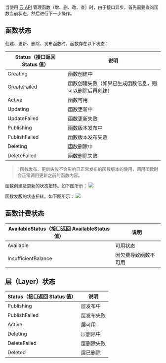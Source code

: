 

当使用 [云 API](https://intl.cloud.tencent.com/document/product/583/17235) 管理函数（增、删、改、查）时，由于接口异步，首先需要查询函数当前状态，然后进行下一步操作。

## 函数状态

创建、更新、删除、发布函数时，函数存在以下状态：

| Status（接口返回 Status 值） | 说明                                                 |
| --------------------------- | ---------------------------------------------------- |
| Creating                    | 函数创建中                                           |
| CreateFailed                | 函数创建失败（如果已生成函数信息，则可以删除后再创建） |
| Active                      | 函数可用                                             |
| Updating                    | 函数更新中                                           |
| UpdateFailed                | 函数更新失败                                         |
| Publishing                  | 函数版本发布中                                       |
| PublishFailed               | 函数版本发布失败                                     |
| Deleting                    | 函数删除中                                           |
| DeleteFailed                | 函数删除失败                                         |



>! 函数发布、更新失败不会影响已正常发布的函数版本的使用，调用函数时会正常调用更新之前的函数内容。

函数创建及更新的状态扭转。如下图所示：
![](https://main.qcloudimg.com/raw/a49f5ac2e5c0340c87e6cd3aaa17ffe7.png)



函数发版的状态扭转。如下图所示：
![](https://main.qcloudimg.com/raw/e4ee43d6c507a14b7bd5b2247af83bed.png)



## 函数计费状态

| AvailableStatus（接口返回 AvailableStatus 值）| 说明                 |
| -------------------------------------------- | -------------------- |
| Available                                    | 可用状态             |
| InsufficientBalance                          | 因欠费导致函数不可用 |



## 层（Layer）状态

| Status（接口返回 Status 值） | 说明       |
| --------------------------- | ---------- |
| Publishing                  | 层发布中   |
| PublishFailed               | 层发布失败 |
| Active                      | 层可用     |
| Deleting                    | 层删除中   |
| DeleteFailed                | 层删除失败 |
| Deleted                     | 层已删除   |

